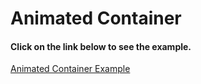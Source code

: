 # Animated Container

#### Click on the link below to see the example.

[Animated Container Example](https://dartpad.dev/ad2437c7d1fb0aa1377e8e19d49f4098)
